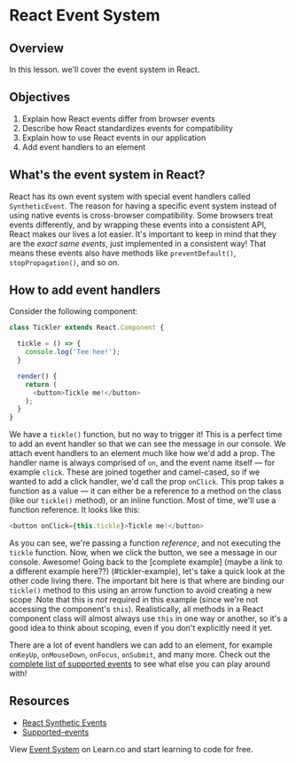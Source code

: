 # React Event System

## Overview

In this lesson. we'll cover the event system in React. 

## Objectives
1. Explain how React events differ from browser events
2. Describe how React standardizes events for compatibility
3. Explain how to use React events in our application
4. Add event handlers to an element

## What's the event system in React?
React has its own event system with special event handlers called `SyntheticEvent`. The reason for having a specific event system instead of using native events is cross-browser compatibility. Some browsers treat events differently, and by wrapping these events into a consistent API, React makes our lives a lot easier. It's important to keep in mind that they are the  _exact same events_, just implemented in a consistent way! That means these events also have methods like `preventDefault()`, `stopPropagation()`, and so on.

## How to add event handlers
Consider the following component:

<a name="tickler-example"></a>
```js
class Tickler extends React.Component {

  tickle = () => {
    console.log('Tee hee!');
  }

  render() {
    return (
      <button>Tickle me!</button>
    );
  }
}
```

We have a `tickle()` function, but no way to trigger it! This is a perfect time to add an event handler so that we can see the message in our console. We attach event handlers to an element much like how we'd add a prop. The handler name is always comprised of `on`, and the event name itself — for example `click`. These are joined together and camel-cased, so if we wanted to add a click handler, we'd call the prop `onClick`. This prop takes a function as a value — it can either be a reference to a method on the class (like our `tickle()` method), or an inline function. Most of time, we'll use a function reference. It looks like this:
 
 ```js
<button onClick={this.tickle}>Tickle me!</button>
```

As you can see, we're passing a function _reference_, and not executing the `tickle` function. Now, when we click the button, we see a message in our console. Awesome! Going back to the [complete example] (maybe a link to a different example here??) (#tickler-example), let's take a quick look at the other code living there. The important bit here is that where are binding our `tickle()` method to this using an arrow function to avoid creating a new scope .Note that this is _not_ required in this example (since we're not accessing the component's `this`). Realistically, all methods in a React component class will almost always use `this` in one way or another, so it's a good idea to think about scoping, even if you don't explicitly need it yet.

There are a lot of event handlers we can add to an element, for example `onKeyUp`, `onMouseDown`, `onFocus`, `onSubmit`, and many more. Check out the [complete list of supported events](https://facebook.github.io/react/docs/events.html#supported-events) to see what else you can play around with!

## Resources
- [React Synthetic Events](https://facebook.github.io/react/docs/events.html)
- [Supported-events](https://facebook.github.io/react/docs/events.html#supported-events)

<p class='util--hide'>View <a href='https://learn.co/lessons/react-event-system'>Event System</a> on Learn.co and start learning to code for free.</p>
